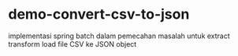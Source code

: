 # demo-convert-csv-to-json
implementasi spring batch dalam pemecahan masalah untuk extract transform load file CSV ke JSON object
